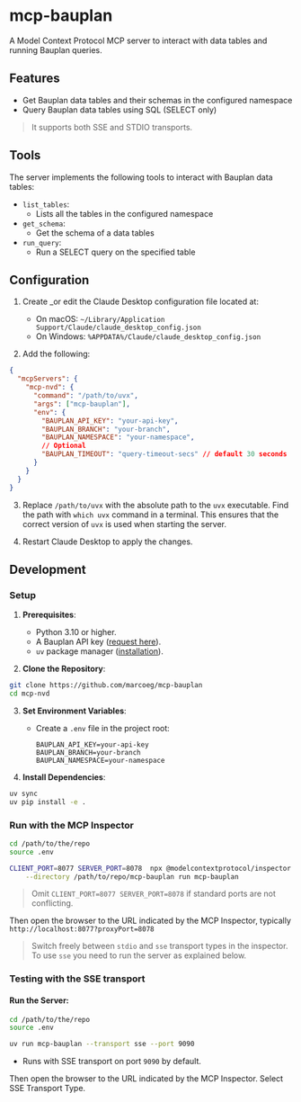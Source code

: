 # mcp-bauplan
A Model Context Protocol MCP server to interact with data tables and running Bauplan queries.

## Features
- Get Bauplan data tables and their schemas in the configured namespace
- Query Bauplan data tables using SQL (SELECT only)

>It supports both SSE and STDIO transports. 

## Tools
The server implements the following tools to interact with Bauplan data tables:
- `list_tables`:
   - Lists all the tables in the configured namespace
- `get_schema`:
   - Get the schema of a data tables
- `run_query`:
   - Run a SELECT query on the specified table 

## Configuration

1. Create _or edit the Claude Desktop configuration file located at:
   - On macOS: `~/Library/Application Support/Claude/claude_desktop_config.json`
   - On Windows: `%APPDATA%/Claude/claude_desktop_config.json`

2. Add the following:

```json
{
  "mcpServers": {
    "mcp-nvd": {
      "command": "/path/to/uvx",
      "args": ["mcp-bauplan"],
      "env": {
        "BAUPLAN_API_KEY": "your-api-key",
        "BAUPLAN_BRANCH": "your-branch",
        "BAUPLAN_NAMESPACE": "your-namespace",
        // Optional
        "BAUPLAN_TIMEOUT": "query-timeout-secs" // default 30 seconds
      }
    }
  }
}
```

3. Replace `/path/to/uvx` with the absolute path to the `uvx` executable. Find the path with `which uvx` command in a terminal. This ensures that the correct version of `uvx` is used when starting the server.

4. Restart Claude Desktop to apply the changes.

## Development

### Setup

1. **Prerequisites**:
   - Python 3.10 or higher.
   - A Bauplan API key ([request here](https://www.bauplanlabs.com/#join)).
   - `uv` package manager ([installation](https://docs.astral.sh/uv/)).

2. **Clone the Repository**:
```bash
git clone https://github.com/marcoeg/mcp-bauplan
cd mcp-nvd
```

3. **Set Environment Variables**:
   - Create a `.env` file in the project root:
     ```
     BAUPLAN_API_KEY=your-api-key
     BAUPLAN_BRANCH=your-branch
     BAUPLAN_NAMESPACE=your-namespace
     ```

4. **Install Dependencies**:
```bash
uv sync
uv pip install -e .
```

### Run with the MCP Inspector
```bash
cd /path/to/the/repo
source .env

CLIENT_PORT=8077 SERVER_PORT=8078  npx @modelcontextprotocol/inspector uv \
    --directory /path/to/repo/mcp-bauplan run mcp-bauplan
 ```
>Omit `CLIENT_PORT=8077 SERVER_PORT=8078` if standard ports are not conflicting.

Then open the browser to the URL indicated by the MCP Inspector, typically `http://localhost:8077?proxyPort=8078`

> Switch freely between `stdio` and `sse` transport types in the inspector. To use `sse` you need to run the server as explained below.

### Testing with the SSE transport 

#### Run the Server:
```bash
cd /path/to/the/repo
source .env

uv run mcp-bauplan --transport sse --port 9090
```
- Runs with SSE transport on port `9090` by default.

Then open the browser to the URL indicated by the MCP Inspector. Select SSE Transport Type.